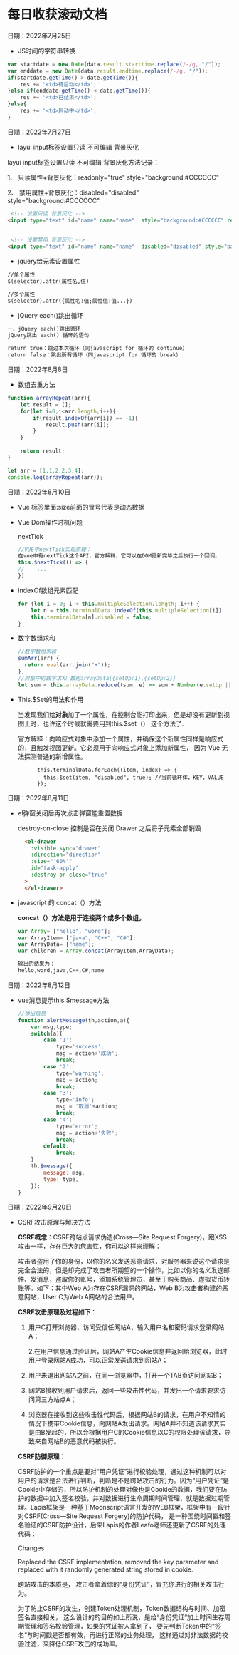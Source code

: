 # 每日收获滚动文档

日期：2022年7月25日

- JS时间的字符串转换

```javascript
var startdate = new Date(data.result.starttime.replace(/-/g, "/"));
var enddate = new Date(data.result.endtime.replace(/-/g, "/"));
if(startdate.getTime() > date.getTime()){
    res += '<td>待启动</td>';
}else if(enddate.getTime() < date.getTime()){
    res += '<td>已结束</td>';
}else{
    res += '<td>启动中</td>';
}
```

日期：2022年7月27日

- layui input标签设置只读 不可编辑 背景灰化

layui  input标签设置只读 不可编辑 背景灰化方法记录：

1、 只读属性+背景灰化：readonly="true" style="background:#CCCCCC"

2、 禁用属性+背景灰化：disabled="disabled" style="background:#CCCCCC"

```html
 <!-- 设置只读 背景灰化 -->
<input type="text" id="name" name="name"  style="background:#CCCCCC" readonly="true" placeholder="请输入设备名称" value="ceshi" class="layui-input">
                                  
 
 <!-- 设置禁用 背景灰化 -->
<input type="text" id="name" name="name"  disabled="disabled" style="background:#CCCCCC" placeholder="请输入设备名称" value="ceshi" class="layui-input">
```

- jquery给元素设置属性

```html
//单个属性
$(selector).attr(属性名,值)

//多个属性
$(selector).attr({属性名:值;属性值:值...})
```

- jQuery each()跳出循环

```txt
一、jQuery each()跳出循环
jQuery跳出 each() 循环的语句

return true：跳过本次循环（同javascript for 循环的 continue）
return false：跳出所有循环（同javascript for 循环的 break）
```



日期：2022年8月8日

- 数组去重方法

```javascript
function arrayRepeat(arr){
	let result = [];
	for(let i=0;i<arr.length;i++){
		if(result.indexOf(arr[i]) == -1){
			result.push(arr[i]);
		}
	}
	
	return result;
}

let arr = [1,1,2,2,3,4];
console.log(arrayRepeat(arr));
```



日期：2022年8月10日

- Vue 标签里面:size前面的冒号代表是动态数据

- Vue Dom操作时机问题

  nextTick

  ```javascript
  //VUE中nextTick实现原理：
  在vue中有nextTick这个API，官方解释，它可以在DOM更新完毕之后执行一个回调。
  this.$nextTick(() => {
  //    ...
  })
  ```

- indexOf数组元素匹配

  ```javascript
  for (let i = 0; i < this.multipleSelection.length; i++) {
      let n = this.terminalData.indexOf(this.multipleSelection[i])
      this.terminalData[n].disabled = false;
  }
  ```

- 数字数组求和

  ```javascript
  //数字数组求和
  sumArr(arr) {
    return eval(arr.join("+"));
  },
  //对象中的数字求和 数组arrayData[{setUp:1},{setUp:2}]
  let sum = this.arrayData.reduce((sum, e) => sum + Number(e.setUp || 0), 0)
  ```

- This.$Set的用法和作用

  当发现我们给**对象**加了一个属性，在控制台能打印出来，但是却没有更新到视图上时，也许这个时候就需要用到this.$set（） 这个方法了.

  官方解释：向响应式对象中添加一个属性，并确保这个新属性同样是响应式的，且触发视图更新。它必须用于向响应式对象上添加新属性，
  因为 Vue 无法探测普通的新增属性。

  ```
        this.terminalData.forEach((item, index) => {
          this.$set(item, "disabled", true); //当前循环体，KEY，VALUE
        });
  ```

  

日期：2022年8月11日

- el弹窗关闭后再次点击弹窗能重置数据

  destroy-on-close 控制是否在关闭 Drawer 之后将子元素全部销毁

  ```html
    <el-drawer
      :visible.sync="drawer"
      :direction="direction"
      :size="'60%'"
      id="task-apply"
      :destroy-on-close="true"
    >
    </el-drawer>
  ```

- javascript 的 concat（）方法

  **concat（）方法是用于连接两个或多个数组。**

  ```javascript
  var Array= ["hello", "word"];
  var ArrayItem= ["java", "C++", "C#"];
  var ArrayData= ["name"];
  var children = Array.concat(ArrayItem,ArrayData);
  
  输出的结果为：
  hello,word,java,C++,C#,name
  ```

  


日期：2022年8月12日

- vue消息提示this.$message方法

  ```javascript
  //弹出信息
  function alertMessage(th,action,a){
      var msg,type;
      switch(a){
          case '1':
              type='success';
              msg = action+'成功';
              break;
          case '2':
              type='warning';
              msg = action;
              break;
          case '3':
              type='info';
              msg = '取消'+action;
              break;
          case '4':
              type='error';
              msg = action+'失败';
              break;
          default:
              break;
      }
      th.$message({
          message: msg,
          type: type,
      });
  }
  ```




日期：2022年9月20日

- CSRF攻击原理与解决方法

  **CSRF概念**：CSRF跨站点请求伪造(Cross—Site Request Forgery)，跟XSS攻击一样，存在巨大的危害性，你可以这样来理解：

  攻击者盗用了你的身份，以你的名义发送恶意请求，对服务器来说这个请求是完全合法的，但是却完成了攻击者所期望的一个操作，比如以你的名义发送邮件、发消息，盗取你的账号，添加系统管理员，甚至于购买商品、虚拟货币转账等。如下：其中Web A为存在CSRF漏洞的网站，Web B为攻击者构建的恶意网站，User C为Web A网站的合法用户。

  **CSRF攻击原理及过程如下**：

  1. 用户C打开浏览器，访问受信任网站A，输入用户名和密码请求登录网站A；

     2.在用户信息通过验证后，网站A产生Cookie信息并返回给浏览器，此时用户登录网站A成功，可以正常发送请求到网站A；

  3. 用户未退出网站A之前，在同一浏览器中，打开一个TAB页访问网站B；
  4. 网站B接收到用户请求后，返回一些攻击性代码，并发出一个请求要求访问第三方站点A；
  5. 浏览器在接收到这些攻击性代码后，根据网站B的请求，在用户不知情的情况下携带Cookie信息，向网站A发出请求。网站A并不知道该请求其实是由B发起的，所以会根据用户C的Cookie信息以C的权限处理该请求，导致来自网站B的恶意代码被执行。

  **CSRF防御原理**：

  CSRF防护的一个重点是要对“用户凭证”进行校验处理，通过这种机制可以对用户的请求是合法进行判断，判断是不是跨站攻击的行为。因为“用户凭证”是Cookie中存储的，所以防护机制的处理对像也是Cookie的数据，我们要在防护的数据中加入签名校验，并对数据进行生命周期时间管理，就是数据过期管理。Lapis框架是一种基于Moonscript语言开发的WEB框架，框架中有一段针对CSRF(Cross—Site Request Forgery)的防护代码， 是一种围绕时间戳和签名验证的CSRF防护设计，后来Lapis的作者Leafo老师还更新了CSRF的处理代码：

  Changes

  Replaced the CSRF implementation, removed the key parameter and replaced with it randomly generated string stored in cookie.

  

  跨站攻击的本质是， 攻击者拿着你的“身份凭证”，冒充你进行的相关攻击行为。

  为了防止CSRF的发生，创建Token处理机制，Token数据结构与时间、加密签名直接相关， 这么设计的的目的如上所说，是给“身份凭证”加上时间生存周期管理和签名校验管理，如果的凭证被人拿到了， 要先判断Token中的“签名”与时间戳是否都有效，再进行正常的业务处理， 这样通过对非法数据的校验过滤，来降低CSRF攻击的成功率。
